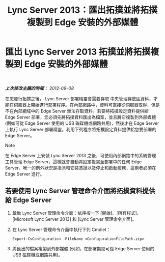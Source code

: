 ﻿---
title: Lync Server 2013：匯出拓撲並將拓撲複製到 Edge 安裝的外部媒體
TOCTitle: 匯出拓撲並將拓撲複製到 Edge 安裝的外部媒體
ms:assetid: def9f416-c519-4a72-b242-7d3057d9c1fd
ms:mtpsurl: https://technet.microsoft.com/zh-tw/library/Gg398983(v=OCS.15)
ms:contentKeyID: 49292547
ms.date: 08/24/2015
mtps_version: v=OCS.15
ms.translationtype: HT
---

# 匯出 Lync Server 2013 拓撲並將拓撲複製到 Edge 安裝的外部媒體

 

_**上次修改主題的時間：** 2012-09-08_

在您發行拓撲之後， Lync Server 部署精靈會需要存取 中央管理存放區資料，才能在伺服器上開始進行部署程序。在內部網路中，資料可直接從伺服器取得，但是不在內部網域中的 Edge Server 無法存取資料。若要將拓撲設定資料提供給 Edge Server 部署，您必須先將拓撲資料匯出為檔案，並且將它複製到外部媒體 (例如可從 Edge Server 使用的 USB 磁碟機或網路共用)，然後才在 Edge Server 上執行 Lync Server 部署精靈。利用下列程序將拓撲設定資料提供給您要部署的 Edge Server。

> [!NOTE]  
> 在 Edge Server 上安裝 Lync Server 2013 之後，可使用內部網路中的系統管理工具管理 Edge Server，這樣就會自動將設定複寫至部署中的任何 Edge Server。唯一的例外狀況是指派和安裝憑證以及停止和啟動服務，這兩者必須在 Edge Server 進行。



## 若要使用 Lync Server 管理命令介面將拓撲資料提供給 Edge Server

1.  啟動 Lync Server 管理命令介面：依序按一下 \[開始\]、\[所有程式\]、\[Microsoft Lync Server 2013\] 和 \[Lync Server 管理命令介面\]。

2.  在 Lync Server 管理命令介面中執行下列 Cmdlet：
    
        Export-CsConfiguration -FileName <ConfigurationFilePath.zip>

3.  將匯出的檔案複製到外部媒體 (例如，在部署期間可從 Edge Server 使用的 USB 磁碟機或網路共用)。

